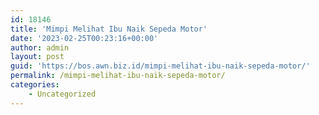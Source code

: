 ```yaml
---
id: 18146
title: 'Mimpi Melihat Ibu Naik Sepeda Motor'
date: '2023-02-25T00:23:16+00:00'
author: admin
layout: post
guid: 'https://bos.awn.biz.id/mimpi-melihat-ibu-naik-sepeda-motor/'
permalink: /mimpi-melihat-ibu-naik-sepeda-motor/
categories:
    - Uncategorized
---
```


